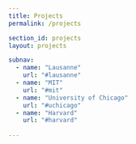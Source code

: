 ```yaml
---
title: Projects
permalink: /projects

section_id: projects
layout: projects

subnav:
  - name: "Lausanne"
    url: "#lausanne"
  - name: "MIT"
    url: "#mit"
  - name: "University of Chicago"
    url: "#uchicago"
  - name: "Harvard"
    url: "#harvard"
 
---
```

